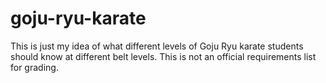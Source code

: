 # goju-ryu-karate
This is just my idea of what different levels of Goju Ryu karate students should know at different belt levels.
This is not an official requirements list for grading.
